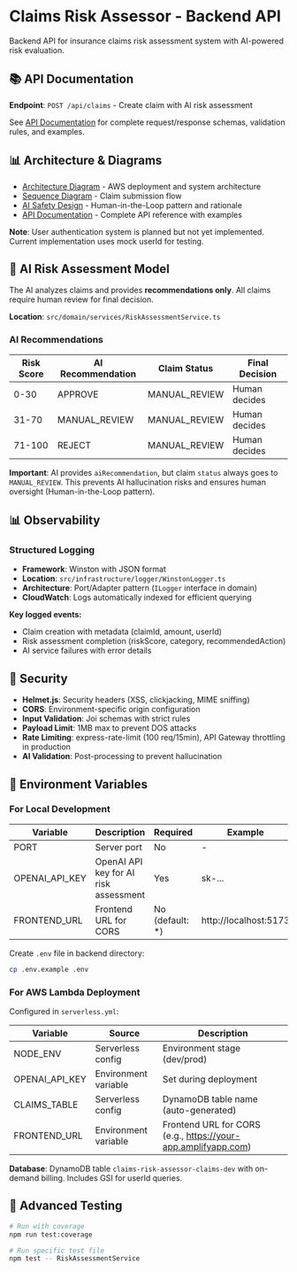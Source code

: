 # Claims Risk Assessor - Backend API

Backend API for insurance claims risk assessment system with AI-powered risk evaluation.

## 📚 API Documentation

**Endpoint**: `POST /api/claims` - Create claim with AI risk assessment

See [API Documentation](./docs/api-documentation.md) for complete request/response schemas, validation rules, and examples.

## 📊 Architecture & Diagrams
- [Architecture Diagram](./docs/architecture-diagram.md) - AWS deployment and system architecture
- [Sequence Diagram](./docs/sequence-diagram.md) - Claim submission flow
- [AI Safety Design](./docs/ai-safety-design.md) - Human-in-the-Loop pattern and rationale
- [API Documentation](./docs/api-documentation.md) - Complete API reference with examples

**Note**: User authentication system is planned but not yet implemented. Current implementation uses mock userId for testing.

## 🤖 AI Risk Assessment Model

The AI analyzes claims and provides **recommendations only**. All claims require human review for final decision.

**Location**: `src/domain/services/RiskAssessmentService.ts`

### AI Recommendations

| Risk Score | AI Recommendation | Claim Status | Final Decision |
|------------|------------------|--------------|----------------|
| 0-30 | APPROVE | MANUAL_REVIEW | Human decides |
| 31-70 | MANUAL_REVIEW | MANUAL_REVIEW | Human decides |
| 71-100 | REJECT | MANUAL_REVIEW | Human decides |

**Important**: AI provides `aiRecommendation`, but claim `status` always goes to `MANUAL_REVIEW`. This prevents AI hallucination risks and ensures human oversight (Human-in-the-Loop pattern).

## 📊 Observability

### Structured Logging
- **Framework**: Winston with JSON format
- **Location**: `src/infrastructure/logger/WinstonLogger.ts`
- **Architecture**: Port/Adapter pattern (`ILogger` interface in domain)
- **CloudWatch**: Logs automatically indexed for efficient querying

**Key logged events:**
- Claim creation with metadata (claimId, amount, userId)
- Risk assessment completion (riskScore, category, recommendedAction)
- AI service failures with error details

## 🔐 Security

- **Helmet.js**: Security headers (XSS, clickjacking, MIME sniffing)
- **CORS**: Environment-specific origin configuration
- **Input Validation**: Joi schemas with strict rules
- **Payload Limit**: 1MB max to prevent DOS attacks
- **Rate Limiting**: express-rate-limit (100 req/15min), API Gateway throttling in production
- **AI Validation**: Post-processing to prevent hallucination

## 🔐 Environment Variables

### For Local Development

| Variable | Description | Required | Example |
|----------|-------------|----------|---------|
| PORT | Server port | No | - |
| OPENAI_API_KEY | OpenAI API key for AI risk assessment | Yes | sk-... |
| FRONTEND_URL | Frontend URL for CORS | No (default: *) | http://localhost:5173 |

Create `.env` file in backend directory:
```bash
cp .env.example .env
```

### For AWS Lambda Deployment

Configured in `serverless.yml`:

| Variable | Source | Description |
|----------|--------|-------------|
| NODE_ENV | Serverless config | Environment stage (dev/prod) |
| OPENAI_API_KEY | Environment variable | Set during deployment |
| CLAIMS_TABLE | Serverless config | DynamoDB table name (auto-generated) |
| FRONTEND_URL | Environment variable | Frontend URL for CORS (e.g., https://your-app.amplifyapp.com) |

**Database**: DynamoDB table `claims-risk-assessor-claims-dev` with on-demand billing. Includes GSI for userId queries.

## 🧪 Advanced Testing

```bash
# Run with coverage
npm run test:coverage

# Run specific test file
npm test -- RiskAssessmentService
```
